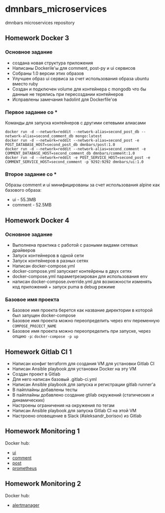 # dmnbars_microservices
dmnbars microservices repository

## Homework Docker 3

### Основное задание
 * создана новая структура приложения
 * Написаны Dockerile'ы для comment, post-py и ui сервисов
 * Собраны 1.0 версии этих образов
 * Улучшен образ ui сервиса за счет использования образа ubuntu вместо ruby
 * Создан и подключен volume для контейнера с mongodb что бы данные не терялись при пересоздании контейнеров
 * Исправлены замечания hadolint для Dockerfile'ов

### Первое задание со *
Команды для запуска контейнеров с другими сетевыми алиасами
```shell
docker run -d --network=reddit --network-alias=second_post_db --network-alias=second_comment_db mongo:latest
docker run -d --network=reddit --network-alias=second_post -e POST_DATABASE_HOST=second_post_db dmnbars/post:1.0
docker run -d --network=reddit --network-alias=second_comment -e COMMENT_DATABASE_HOST=second_comment_db dmnbars/comment:1.0
docker run -d --network=reddit -e POST_SERVICE_HOST=second_post -e COMMENT_SERVICE_HOST=second_comment -p 9292:9292 dmnbars/ui:1.0
```

### Второе задание со *
Образы comment и ui минифицированы за счет использования alpine как базового образа:
 * ui - 55.3MB
 * comment - 52.5MB

## Homework Docker 4

### Основное задание
 * Выполнена практика с работой с разными видами сетевых драйверов
 * Запуск контейнеров в одной сети
 * Запуск контейнеров в разных сетях
 * Написан docker-compose.yml
 * docker-compose.yml запускает контейрены в двух сетях
 * docker-compose.yml параметрезирован для использования env
 * написан docker-compose.override.yml для возможности изменять код приложений + запуск puma в debug режиме

### Базовое имя проекта
 * Базовое имя проекта берется как название директории в которой был запущен docker-compose
 * Базовое имя проекта можно переопределить через env переменную `COMPOSE_PROJECT_NAME`
 * Базовое имя проекта можно переопределить при запуске, через опцию `-p`: `docker-compose -p up`

## Homework Gitlab CI 1
 * Написан конфиг terraform для создания VM для установки Gitlab CI
 * Написан Ansible playbook для установки Docker на эту VM
 * Создан проект в Gitlab
 * Для него написан базовый .gitlab-ci.yml
 * Написан Ansible playbook для запуска и регистрации gitlab runner'а
 * В пайплайны добавлены тесты
 * В пайплайны добавлено создание gtilab окружений (статических и динамических)
 * Настроены ограничения на окружения по тегам
 * Написан Ansible playbook для запуска Gitlab CI на этой VM
 * Настроено оповещение в Slack (#aleksandr_borisov) из Gitlab

## Homework Monitoring 1

Docker hub:
 - [ui](https://hub.docker.com/repository/docker/dmnbars/ui)
 - [comment](https://hub.docker.com/repository/docker/dmnbars/comment)
 - [post](https://hub.docker.com/repository/docker/dmnbars/post)
 - [prometheus](https://hub.docker.com/repository/docker/dmnbars/prometheus)

## Homework Monitoring 2

Docker hub:
 - [alertmanager](https://hub.docker.com/repository/docker/dmnbars/alertmanager)
